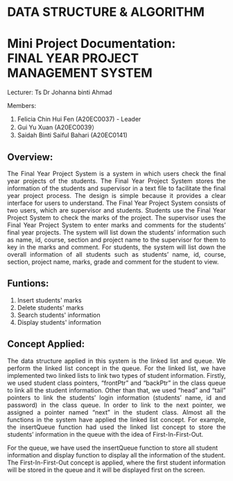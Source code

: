 # **DATA STRUCTURE & ALGORITHM**

# Mini Project Documentation: <br>FINAL YEAR PROJECT MANAGEMENT SYSTEM

Lecturer: Ts Dr Johanna binti Ahmad


Members: 
1. Felicia Chin Hui Fen (A20EC0037) - Leader
2. Gui Yu Xuan (A20EC0039）
3. Saidah Binti Saiful Bahari (A20EC0141)


## **Overview:**

<p align=justify> The Final Year Project System is a system in which users check the final
year projects of the students. The Final Year Project System stores the information
of the students and supervisor in a text file to facilitate the final year project
process. The design is simple because it provides a clear interface for users to
understand. The Final Year Project System consists of two users, which are
supervisor and students. Students use the Final Year Project System to check the
marks of the project. The supervisor uses the Final Year Project System to enter
marks and comments for the students’ final year projects. The system will list
down the students’ information such as name, id, course, section and project name
to the supervisor for them to key in the marks and comment. For students, the
system will list down the overall information of all students such as students’
name, id, course, section, project name, marks, grade and comment for the student
to view.</p>



## **Funtions:**
1. Insert students' marks
2. Delete students' marks
3. Search  students' information
4. Display students' information




## **Concept Applied:**

<p align=justify> The data structure applied in this system is the linked list and queue. We
perform the linked list concept in the queue. For the linked list, we have
implemented two linked lists to link two types of student information. Firstly, we
used student class pointers, “frontPtr” and “backPtr” in the class queue to link all
the student information. Other than that, we used “head” and “tail” pointers to
link the students’ login information (students’ name, id and password) in the class
queue. In order to link to the next pointer, we assigned a pointer named “next” in
the student class. Almost all the functions in the system have applied the linked
list concept. For example, the insertQueue function had used the linked list
concept to store the students’ information in the queue with the idea of
First-In-First-Out.</p>
<p>For the queue, we have used the insertQueue function to store all student
information and display function to display all the information of the student. The
First-In-First-Out concept is applied, where the first student information will be
stored in the queue and it will be displayed first on the screen. </p>
